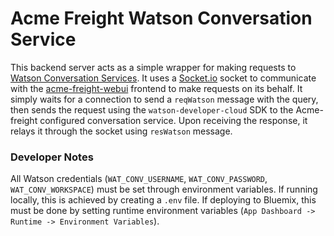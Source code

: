 # Acme Freight Watson Conversation Service

This backend server acts as a simple wrapper for making requests to [Watson Conversation Services](https://www.ibm.com/watson/services/conversation/). It uses a [Socket.io](https://socket.io/) socket to communicate with the [acme-freight-webui](https://github.com/leeloo-acme-freight/acme-freight-webui) frontend to make requests on its behalf. It simply waits for a connection to send a `reqWatson` message with the query, then sends the request using the `watson-developer-cloud` SDK to the Acme-freight configured conversation service. Upon receiving the response, it relays it through the socket using `resWatson` message.

### Developer Notes

All Watson credentials (`WAT_CONV_USERNAME`, `WAT_CONV_PASSWORD`, `WAT_CONV_WORKSPACE`) must be set through environment variables. If running locally, this is achieved by creating a `.env` file. If deploying to Bluemix, this must be done by setting runtime environment variables (`App Dashboard -> Runtime -> Environment Variables`).